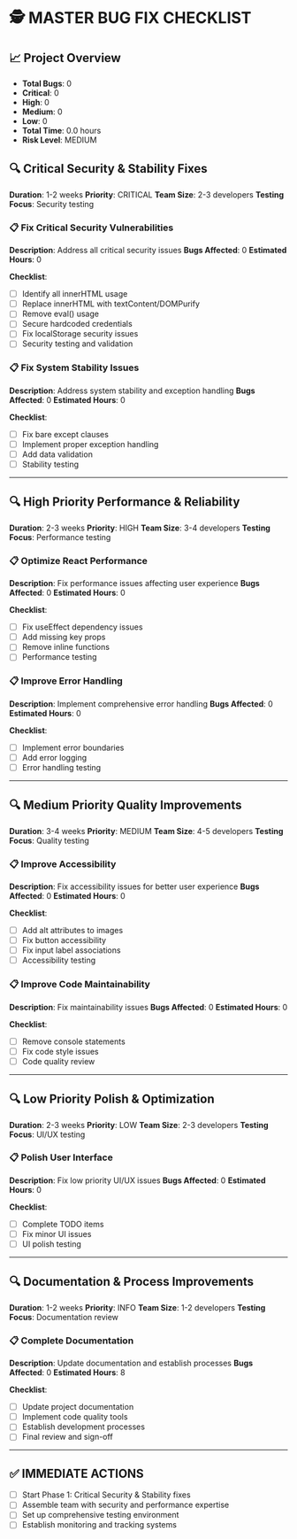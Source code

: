 # 🕵️ MASTER BUG FIX CHECKLIST

## 📈 Project Overview

- **Total Bugs**: 0
- **Critical**: 0
- **High**: 0
- **Medium**: 0
- **Low**: 0
- **Total Time**: 0.0 hours
- **Risk Level**: MEDIUM

## 🔍 Critical Security & Stability Fixes

**Duration**: 1-2 weeks
**Priority**: CRITICAL
**Team Size**: 2-3 developers
**Testing Focus**: Security testing

### 📋 Fix Critical Security Vulnerabilities

**Description**: Address all critical security issues
**Bugs Affected**: 0
**Estimated Hours**: 0

**Checklist**:
- [ ] Identify all innerHTML usage
- [ ] Replace innerHTML with textContent/DOMPurify
- [ ] Remove eval() usage
- [ ] Secure hardcoded credentials
- [ ] Fix localStorage security issues
- [ ] Security testing and validation

### 📋 Fix System Stability Issues

**Description**: Address system stability and exception handling
**Bugs Affected**: 0
**Estimated Hours**: 0

**Checklist**:
- [ ] Fix bare except clauses
- [ ] Implement proper exception handling
- [ ] Add data validation
- [ ] Stability testing

---

## 🔍 High Priority Performance & Reliability

**Duration**: 2-3 weeks
**Priority**: HIGH
**Team Size**: 3-4 developers
**Testing Focus**: Performance testing

### 📋 Optimize React Performance

**Description**: Fix performance issues affecting user experience
**Bugs Affected**: 0
**Estimated Hours**: 0

**Checklist**:
- [ ] Fix useEffect dependency issues
- [ ] Add missing key props
- [ ] Remove inline functions
- [ ] Performance testing

### 📋 Improve Error Handling

**Description**: Implement comprehensive error handling
**Bugs Affected**: 0
**Estimated Hours**: 0

**Checklist**:
- [ ] Implement error boundaries
- [ ] Add error logging
- [ ] Error handling testing

---

## 🔍 Medium Priority Quality Improvements

**Duration**: 3-4 weeks
**Priority**: MEDIUM
**Team Size**: 4-5 developers
**Testing Focus**: Quality testing

### 📋 Improve Accessibility

**Description**: Fix accessibility issues for better user experience
**Bugs Affected**: 0
**Estimated Hours**: 0

**Checklist**:
- [ ] Add alt attributes to images
- [ ] Fix button accessibility
- [ ] Fix input label associations
- [ ] Accessibility testing

### 📋 Improve Code Maintainability

**Description**: Fix maintainability issues
**Bugs Affected**: 0
**Estimated Hours**: 0

**Checklist**:
- [ ] Remove console statements
- [ ] Fix code style issues
- [ ] Code quality review

---

## 🔍 Low Priority Polish & Optimization

**Duration**: 2-3 weeks
**Priority**: LOW
**Team Size**: 2-3 developers
**Testing Focus**: UI/UX testing

### 📋 Polish User Interface

**Description**: Fix low priority UI/UX issues
**Bugs Affected**: 0
**Estimated Hours**: 0

**Checklist**:
- [ ] Complete TODO items
- [ ] Fix minor UI issues
- [ ] UI polish testing

---

## 🔍 Documentation & Process Improvements

**Duration**: 1-2 weeks
**Priority**: INFO
**Team Size**: 1-2 developers
**Testing Focus**: Documentation review

### 📋 Complete Documentation

**Description**: Update documentation and establish processes
**Bugs Affected**: 0
**Estimated Hours**: 8

**Checklist**:
- [ ] Update project documentation
- [ ] Implement code quality tools
- [ ] Establish development processes
- [ ] Final review and sign-off

---

## ✅ IMMEDIATE ACTIONS

- [ ] Start Phase 1: Critical Security & Stability fixes
- [ ] Assemble team with security and performance expertise
- [ ] Set up comprehensive testing environment
- [ ] Establish monitoring and tracking systems